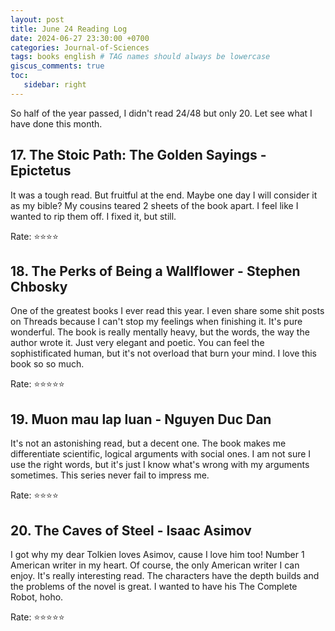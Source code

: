```yaml
---
layout: post
title: June 24 Reading Log
date: 2024-06-27 23:30:00 +0700
categories: Journal-of-Sciences
tags: books english # TAG names should always be lowercase
giscus_comments: true
toc:
   sidebar: right
---
```


So half of the year passed, I didn't read 24/48 but only 20. Let see what I have done this month.

## 17. The Stoic Path: The Golden Sayings - Epictetus

It was a tough read. But fruitful at the end. Maybe one day I will consider it as my bible? My cousins teared 2 sheets of the book apart. I feel like I wanted to rip them off. I fixed it, but still.

Rate: :star::star::star::star:

## 18. The Perks of Being a Wallflower - Stephen Chbosky

One of the greatest books I ever read this year. I even share some shit posts on Threads because I can't stop my feelings when finishing it. It's pure wonderful. The book is really mentally heavy, but the words, the way the author wrote it. Just very elegant and poetic. You can feel the sophistificated human, but it's not overload that burn your mind. I love this book so so much.

Rate: :star::star::star::star::star:

## 19. Muon mau lap luan - Nguyen Duc Dan

It's not an astonishing read, but a decent one. The book makes me differentiate scientific, logical arguments with social ones. I am not sure I use the right words, but it's just I know what's wrong with my arguments sometimes. This series never fail to impress me.

Rate: :star::star::star::star:

## 20. The Caves of Steel - Isaac Asimov

I got why my dear Tolkien loves Asimov, cause I love him too! Number 1 American writer in my heart. Of course, the only American writer I can enjoy. It's really interesting read. The characters have the depth builds and the problems of the novel is great. I wanted to have his The Complete Robot, hoho.

Rate: :star::star::star::star::star:
